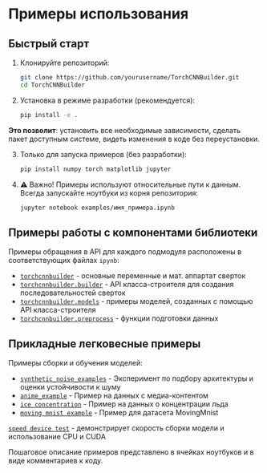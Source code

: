 # Примеры использования

## Быстрый старт

1. Клонируйте репозиторий:
   ```bash
   git clone https://github.com/yourusername/TorchCNNBuilder.git
   cd TorchCNNBuilder
   
2. Установка в режиме разработки (рекомендуется):
    ```bash
   pip install -e .

**Это позволит**: установить все необходимые зависимости, сделать пакет доступным системе, 
видеть изменения в коде без переустановки.

3. Только для запуска примеров (без разработки):

    ```bash
    pip install numpy torch matplotlib jupyter
   
4. ⚠️ Важно! Примеры используют относительные пути к данным. 
Всегда запускайте ноутбуки из корня репозитория:
    ```bash
    jupyter notebook examples/имя_примера.ipynb

## Примеры работы с компонентами библиотеки
Примеры обращения в API для каждого подмодуля расположены в соответствующих файлах `ipynb`:
- [`torchcnnbuilder`](usage_examples/main_examples_ru.ipynb) - основные переменные и мат. аппартат сверток
- [`torchcnnbuilder.builder`](usage_examples/builder_examples_ru.ipynb) - API класса-строителя для создания последовательностей сверток
- [`torchcnnbuilder.models`](usage_examples/model_examples_ru.ipynb) - примеры моделей, созданных с помощью API класса-строителя 
- [`torchcnnbuilder.preprocess`](usage_examples/preprocess_examples_ru.ipynb) - функции подготовки данных

## Прикладные легковесные примеры 

Примеры сборки и обучения моделей:
- [`synthetic_noise_examples`](synthetic_noise_examples) - Эксперимент по подбору архитектуры и оценки устойчивости к шуму
- [`anime_example`](anime_example_ru.ipynb) - Пример на данных с медиа-контентом
- [`ice concentration`](ice_concentration) - Пример на данных о концентрации льда
- [`moving mnist example`](moving_mnist_example_ru.ipynb) - Пример для датасета MovingMnist


[`speed device test`](speed_device_test.py) - демонстрирует скорость сборки модели и использование CPU и CUDA

Пошаговое описание примеров представлено в ячейках ноутбуков и в виде комментариев к коду.

